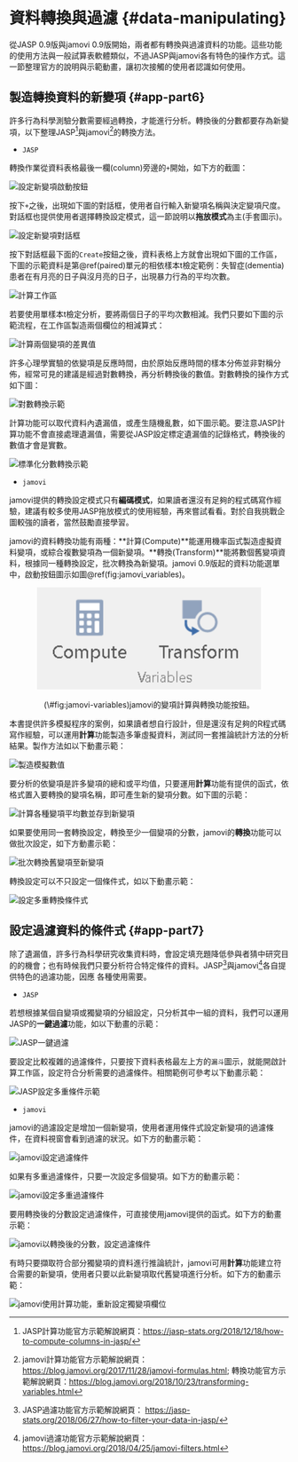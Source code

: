 # 資料轉換與過濾 {#data-manipulating}

從JASP 0.9版與jamovi 0.9版開始，兩者都有轉換與過濾資料的功能。這些功能的使用方法與一般試算表軟體類似，不過JASP與jamovi各有特色的操作方式。這一節整理官方的說明與示範動畫，讓初次接觸的使用者認識如何使用。

## 製造轉換資料的新變項 {#app-part6}

許多行為科學測驗分數需要經過轉換，才能進行分析。轉換後的分數都要存為新變項，以下整理JASP[^13]與jamovi[^14]的轉換方法。

[^13]: JASP計算功能官方示範解說網頁：https://jasp-stats.org/2018/12/18/how-to-compute-columns-in-jasp/

[^14]: jamovi計算功能官方示範解說網頁：https://blog.jamovi.org/2017/11/28/jamovi-formulas.html; 轉換功能官方示範解說網頁：https://blog.jamovi.org/2018/10/23/transforming-variables.html


- `JASP`

轉換作業從資料表格最後一欄(column)旁邊的`+`開始，如下方的截圖：

![設定新變項啟動按鈕](https://jasp-stats.org/wp-content/uploads/2018/10/091_blog.png)

按下`+`之後，出現如下圖的對話框，使用者自行輸入新變項名稱與決定變項尺度。對話框也提供使用者選擇轉換設定模式，這一節說明以**拖放模式**為主(手套圖示)。

![設定新變項對話框](https://jasp-stats.org/wp-content/uploads/2018/12/screenshot_computecols_2.png)

按下對話框最下面的`Create`按鈕之後，資料表格上方就會出現如下圖的工作區，下圖的示範資料是第\@ref(paired)單元的相依樣本t檢定範例：失智症(dementia)患者在有月亮的日子與沒月亮的日子，出現暴力行為的平均次數。

![計算工作區](https://jasp-stats.org/wp-content/uploads/2018/12/screenshot_computecols_3.png)

若要使用單樣本t檢定分析，要將兩個日子的平均次數相減。我們只要如下圖的示範流程，在工作區製造兩個欄位的相減算式：

![計算兩個變項的差異值](https://jasp-stats.org/wp-content/uploads/2018/12/comp_col_1.gif)

許多心理學實驗的依變項是反應時間，由於原始反應時間的樣本分佈並非對稱分佈，經常可見的建議是經過對數轉換，再分析轉換後的數值。對數轉換的操作方式如下圖：

![對數轉換示範](https://jasp-stats.org/wp-content/uploads/2018/12/comp_cols_log.gif)

計算功能可以取代資料內遺漏值，或產生隨機亂數，如下圖示範。要注意JASP計算功能不會直接處理遺漏值，需要從JASP設定標定遺漏值的記錄格式，轉換後的數值才會是實數。

![標準化分數轉換示範](https://jasp-stats.org/wp-content/uploads/2018/12/comp_col_4.gif)

- `jamovi`

jamovi提供的轉換設定模式只有**編碼模式**，如果讀者還沒有足夠的程式碼寫作經驗，建議有較多使用JASP拖放模式的使用經驗，再來嘗試看看。對於自我挑戰企圖較強的讀者，當然鼓勵直接學習。

jamovi的資料轉換功能有兩種：**計算(Compute)**能運用機率函式製造虛擬資料變項，或綜合複數變項為一個新變項。**轉換(Transform)**能將數個舊變項資料，根據同一種轉換設定，批次轉換為新變項。jamovi 0.9版起的資料功能選單中，啟動按鈕圖示如圖\@ref(fig:jamovi_variables)。

<div class="figure" style="text-align: center">
<img src="images/jamovi_variables_functions.PNG" alt="jamovi的變項計算與轉換功能按鈕。" width="80%" />
<p class="caption">(\#fig:jamovi-variables)jamovi的變項計算與轉換功能按鈕。</p>
</div>

本書提供許多模擬程序的案例，如果讀者想自行設計，但是還沒有足夠的R程式碼寫作經驗，可以運用**計算**功能製造多筆虛擬資料，測試同一套推論統計方法的分析結果。製作方法如以下動畫示範：

![製造模擬數值](https://blog.jamovi.org/assets/images/computedVar.gif)

要分析的依變項是許多變項的總和或平均值，只要運用**計算**功能有提供的函式，依格式置入要轉換的變項名稱，即可產生新的變項分數。如下圖的示範：

![計算各種變項平均數並存到新變項](https://blog.jamovi.org/assets/images/setup-mean-score.png)

如果要使用同一套轉換設定，轉換至少一個變項的分數，jamovi的**轉換**功能可以做批次設定，如下方動畫示範：

![批次轉換舊變項至新變項](https://blog.jamovi.org/assets/images/transform_overall.gif)

轉換設定可以不只設定一個條件式，如以下動畫示範：

![設定多重轉換條件式](https://blog.jamovi.org/assets/images/transform2.gif)


## 設定過濾資料的條件式 {#app-part7}

除了遺漏值，許多行為科學研究收集資料時，會設定填充題降低參與者猜中研究目的的機會；也有時候我們只要分析符合特定條件的資料。JASP[^15]與jamovi[^16]各自提供特色的過濾功能，因應 各種使用需要。

[^15]: JASP過濾功能官方示範解說網頁： https://jasp-stats.org/2018/06/27/how-to-filter-your-data-in-jasp/
[^16]: jamovi過濾功能官方示範解說網頁： https://blog.jamovi.org/2018/04/25/jamovi-filters.html

- `JASP`

若想根據某個自變項或獨變項的分組設定，只分析其中一組的資料，我們可以運用JASP的**一鍵過濾**功能，如以下動畫的示範：

![JASP一鍵過濾](https://jasp-stats.org/wp-content/uploads/2018/06/01_click_filter.gif)

要設定比較複雜的過濾條件，只要按下資料表格最左上方的`漏斗`圖示，就能開啟計算工作區，設定符合分析需要的過濾條件。相關範例可參考以下動畫示範：

![JASP設定多重條件示範](https://jasp-stats.org/wp-content/uploads/2018/06/02_drag_cat.gif)

- `jamovi`

jamovi的過濾設定是增加一個新變項，使用者運用條件式設定新變項的過濾條件，在資料視窗會看到過濾的狀況。如下方的動畫示範：

![jamovi設定過濾條件](https://blog.jamovi.org/assets/images/filter1.png)

如果有多重過濾條件，只要一次設定多個變項。如下方的動畫示範：

![jamovi設定多重過濾條件](https://blog.jamovi.org/assets/images/filter2.png)

要用轉換後的分數設定過濾條件，可直接使用jamovi提供的函式。如下方的動畫示範：

![jamovi以轉換後的分數，設定過濾條件](https://blog.jamovi.org/assets/images/filter3.png)

有時只要擷取符合部分獨變項的資料進行推論統計，jamovi可用**計算**功能建立符合需要的新變項，使用者只要以此新變項取代舊變項進行分析。如下方的動畫示範：

![jamovi使用計算功能，重新設定獨變項欄位](https://blog.jamovi.org/assets/images/filter4.png)
